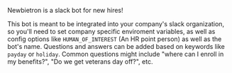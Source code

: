 Newbietron is a slack bot for new hires! 

This bot is meant to be integrated into your company's slack organization, so you'll need to set company specific enviroment variables, as well as config options like `HUMAN_OF_INTEREST` (An HR point person) as well as the bot's name. Questions and answers can be added based on keywords like `payday` or `holiday`. Common questions might include "where can I enroll in my benefits?", "Do we get veterans day off?", etc.




